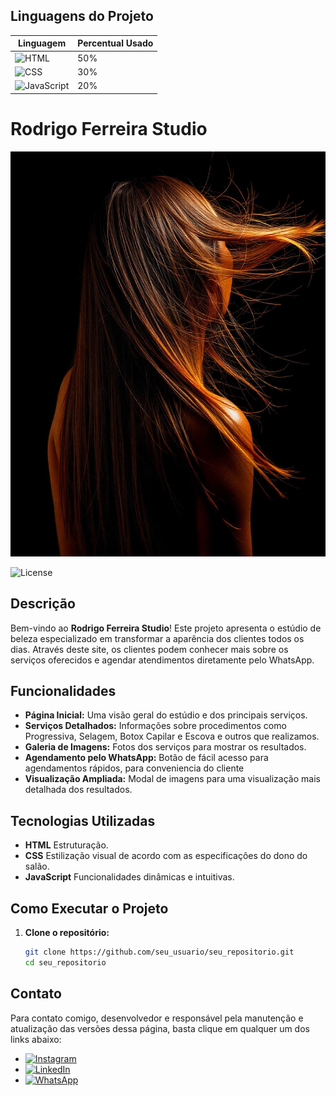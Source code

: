 ## Linguagens do Projeto

| Linguagem  | Percentual Usado |
|------------|------------------|
| ![HTML](https://img.shields.io/badge/-HTML-ff751a?style=flat-square&logo=html5&logoColor=white) | 50% |
| ![CSS](https://img.shields.io/badge/-CSS-44b2fb?style=flat-square&logo=css3&logoColor=white) | 30% |
| ![JavaScript](https://img.shields.io/badge/-JavaScript-fcdc00?style=flat-square&logo=javascript&logoColor=black) | 20% |


# Rodrigo Ferreira Studio

<!-- Imagem de Perfil -->
![Rodrigo Ferreira](./assids/freepik__candid-image-photography-natural-textures-highly-r__6440.jpeg)

<!-- Badge de Licença -->
![License](https://img.shields.io/badge/license-MIT-brightgreen)

## Descrição

Bem-vindo ao **Rodrigo Ferreira Studio**! Este projeto apresenta o estúdio de beleza especializado em transformar a aparência dos clientes todos os dias. Através deste site, os clientes podem conhecer mais sobre os serviços oferecidos e agendar atendimentos diretamente pelo WhatsApp.

## Funcionalidades

- **Página Inicial:** Uma visão geral do estúdio e dos principais serviços.
- **Serviços Detalhados:** Informações sobre procedimentos como Progressiva, Selagem, Botox Capilar e Escova e outros que realizamos.
- **Galeria de Imagens:** Fotos dos serviços para mostrar os resultados.
- **Agendamento pelo WhatsApp:** Botão de fácil acesso para agendamentos rápidos, para conveniencia do cliente
- **Visualização Ampliada:** Modal de imagens para uma visualização mais detalhada dos resultados.

## Tecnologias Utilizadas

- **HTML** Estruturação.
- **CSS** Estilização visual de acordo com as especificações do dono do salão.
- **JavaScript** Funcionalidades dinâmicas e intuitivas.

## Como Executar o Projeto

1. **Clone o repositório:**
   ```bash
   git clone https://github.com/seu_usuario/seu_repositorio.git
   cd seu_repositorio

## Contato

Para contato comigo, desenvolvedor e responsável pela manutenção e 
atualização das versões dessa página, basta clique em qualquer um
dos links abaixo: 

- [![Instagram](https://img.shields.io/badge/-Instagram-E4405F?style=flat-square&logo=instagram&logoColor=white)](https://www.instagram.com/joao_bosko26/)
- [![LinkedIn](https://img.shields.io/badge/-LinkedIn-0077B5?style=flat-square&logo=linkedin&logoColor=white)](https://www.linkedin.com/in/jo%C3%A3o-bosco-ferreira-2a6b46225/)
- [![WhatsApp](https://img.shields.io/badge/-WhatsApp-25D366?style=flat-square&logo=whatsapp&logoColor=white)](https://wa.me/+5532984560451)







